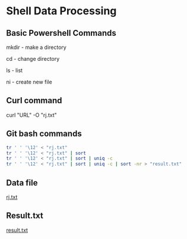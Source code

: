 # Shell Data Processing
## Basic Powershell Commands
mkdir - make a directory

cd - change directory

ls - list

ni - create new file

## Curl command

curl "URL" -O "rj.txt"

## Git bash commands
``` bash 
tr ' ' '\12' < "rj.txt" 
tr ' ' '\12' < "rj.txt" | sort 
tr ' ' '\12' < "rj.txt" | sort | uniq -c 
tr ' ' '\12' < "rj.txt" | sort | uniq -c | sort -nr > "result.txt"
```
## Data file
[rj.txt](https://github.com/SwaroopReddyGottigundala/shell-data-processing/blob/main/rj.txt)

## Result.txt
[result.txt](https://github.com/SwaroopReddyGottigundala/shell-data-processing/blob/main/result.txt)